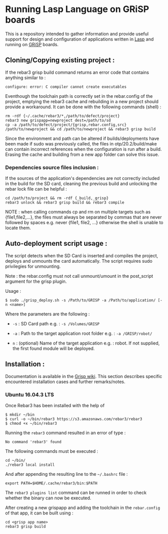 
# Running Lasp Language on GRiSP boards
This is a repository intended to gather information and provide useful support for design and configuration of applications written in [Lasp](https://lasp-lang.readme.io/) and running on [GRiSP](https://www.grisp.org/) boards.

## Cloning/Copying existing project :
If the rebar3 grisp build command returns an error code that contains anything similar to :
```
configure: error: C compiler cannot create executables
```
Eventhough the toolchain path is correctly set in the rebar.config of the project, emptying the rebar3 cache and rebuilding in a new project should provide a workaround. It can be done with the following commands (shell) :

```
rm -rdf {~/.cache/rebar3/*,/path/to/defect/project}
rebar3 new grispapp=newproject dest=/path/to/sd
cp -a /path/to/defect/project/{grisp,rebar.config,src} /path/to/newproject && cd /path/to/newproject && rebar3 grisp build
```

Since the environment and path can be altered if builds/deployments have been made if sudo was previously called, the files in otp/20.2/build/make can contain incorrect references when the configuration is run after a build. Erasing the cache and building from a new app folder can solve this issue. 

### Dependencies source files inclusion :
If the sources of the application's dependencies are not correctly included in the build for the SD card, cleaning the previous build and unlocking the rebar lock file can be helpful :

```
cd /path/to/project && rm -rdf {_build,_grisp}
rebar3 unlock && rebar3 grisp build && rebar3 compile
```

NOTE : when calling commands cp and rm on multiple targets such as {file1,file2,...}, the files must always be separated by commas that are never followed by spaces e.g. never {file1, file2, ...} otherwise the shell is unable to locate them.

## Auto-deployment script usage :

The script detects when the SD Card is inserted and compiles the project, deploys and unmounts the card automatically. The script requires sudo privilegies for unmounting. 

Note : the rebar.config must not call unmount/umount in the post_script argument for the grisp plugin.

Usage :

```
$ sudo ./grisp_deploy.sh -s /Path/to/GRISP -a /Path/to/application/ [-n <name>]
```
Where the parameters are the following :

- `-s` : SD Card path e.g. : `-s /Volumes/GRISP`

- `-a` : Path to the target application root folder e.g. : `-a /GRISP/robot/`

- `n` : (optional) Name of the target application e.g. : robot. If not supplied, the first found module will be deployed.

## Installation :

Documentation is available in the [Grisp wiki](https://github.com/grisp/grisp/wiki/). This section describes specific encountered installation cases and further remarks/notes.

### Ubuntu 16.04.3 LTS

Once Rebar3 has been installed with the help of

```
$ mkdir ~/bin
$ curl -o ~/bin/rebar3 https://s3.amazonaws.com/rebar3/rebar3
$ chmod +x ~/bin/rebar3
```

Running the `rebar3` command resulted in an error of type :

```
No command 'rebar3' found
```

The following commands must be executed :

```
cd ~/bin/
./rebar3 local install
```

And after appending the resulting line to the `~/.bashrc` file :

```
export PATH=$HOME/.cache/rebar3/bin:$PATH
```

The `rebar3 plugins list` command can be runned in order to check whether the binary can now be executed.

After creating a new grispapp and adding the toolchain in the `rebar.config` of that app, it can be built using :

```
cd <grisp app name>
rebar3 grisp build
```

